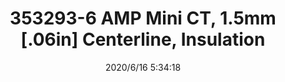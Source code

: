 ﻿---
layout: post 
title: 353293-6  AMP Mini CT, 1.5mm [.06in] Centerline, Insulation 
overview: AMP Mini CT, Connector Assembly, Receptacle, Wire-to-Board, 6 Position, 1.5mm [.06in] Centerline, Insulation Displacement Crimp (IDC), 1 Rows, Natural
series: 
part_number: 353293-6
thumb_img: static/202006/332-thumb-20200616133612.jpg
small_img: static/202006/332-20200616133612.jpg
date: 2020/6/16 5:34:18
---



